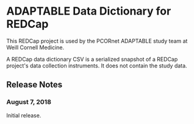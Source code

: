 ADAPTABLE Data Dictionary for REDCap
====================================

This REDCap project is used by the PCORnet ADAPTABLE study team at Weill Cornell Medicine.

A REDCap data dictionary CSV is a serialized snapshot of a REDCap project's data collection instruments. It does not contain the study data. 

## Release Notes

### August 7, 2018

Initial release.

